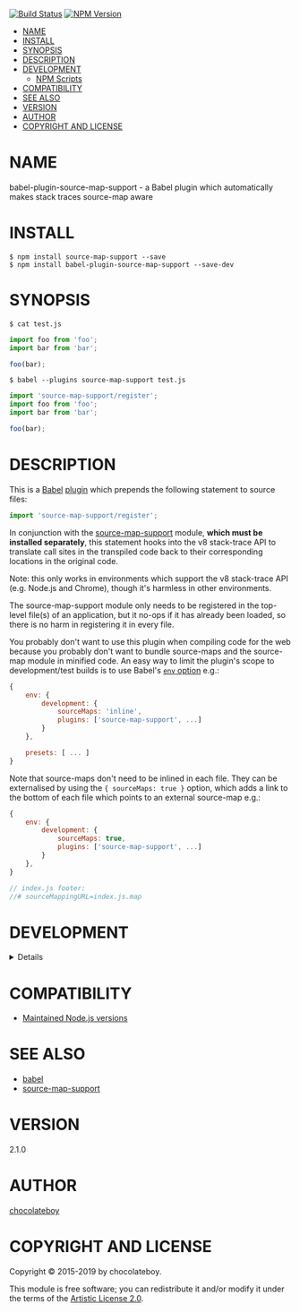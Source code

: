 [![Build Status](https://secure.travis-ci.org/chocolateboy/babel-plugin-source-map-support.svg)](http://travis-ci.org/chocolateboy/babel-plugin-source-map-support)
[![NPM Version](http://img.shields.io/npm/v/babel-plugin-source-map-support.svg)](https://www.npmjs.org/package/babel-plugin-source-map-support)

<!-- toc -->

- [NAME](#name)
- [INSTALL](#install)
- [SYNOPSIS](#synopsis)
- [DESCRIPTION](#description)
- [DEVELOPMENT](#development)
  - [NPM Scripts](#npm-scripts)
- [COMPATIBILITY](#compatibility)
- [SEE ALSO](#see-also)
- [VERSION](#version)
- [AUTHOR](#author)
- [COPYRIGHT AND LICENSE](#copyright-and-license)

<!-- tocstop -->

# NAME

babel-plugin-source-map-support - a Babel plugin which automatically makes stack traces source-map aware

# INSTALL

    $ npm install source-map-support --save
    $ npm install babel-plugin-source-map-support --save-dev

# SYNOPSIS

`$ cat test.js`

```javascript
import foo from 'foo';
import bar from 'bar';

foo(bar);
```

`$ babel --plugins source-map-support test.js`

```javascript
import 'source-map-support/register';
import foo from 'foo';
import bar from 'bar';

foo(bar);
```

# DESCRIPTION

This is a [Babel](https://www.npmjs.com/package/babel)
[plugin](https://babeljs.io/docs/advanced/plugins/) which prepends the
following statement to source files:

```javascript
import 'source-map-support/register';
```

In conjunction with the
[source-map-support](https://www.npmjs.com/package/source-map-support) module,
**which must be installed separately**, this statement hooks into the v8
stack-trace API to translate call sites in the transpiled code back to their
corresponding locations in the original code.

Note: this only works in environments which support the v8 stack-trace API
(e.g. Node.js and Chrome), though it's harmless in other environments.

The source-map-support module only needs to be registered in the top-level
file(s) of an application, but it no-ops if it has already been loaded, so
there is no harm in registering it in every file.

You probably don't want to use this plugin when compiling code for the web
because you probably don't want to bundle source-maps and the source-map module
in minified code. An easy way to limit the plugin's scope to development/test
builds is to use Babel's [`env` option](https://babeljs.io/docs/usage/babelrc/#env-option)
e.g.:

```javascript
{
    env: {
        development: {
            sourceMaps: 'inline',
            plugins: ['source-map-support', ...]
        }
    },

    presets: [ ... ]
}
```

Note that source-maps don't need to be inlined in each file. They can be
externalised by using the `{ sourceMaps: true }` option, which adds a link
to the bottom of each file which points to an external source-map e.g.:

```javascript
{
    env: {
        development: {
            sourceMaps: true,
            plugins: ['source-map-support', ...]
        }
    },
}
```

```javascript
// index.js footer:
//# sourceMappingURL=index.js.map
```

# DEVELOPMENT

<details>

## NPM Scripts

The following NPM scripts are available:

- build - compile the plugin and save it to the `dist` directory
- build:cjs: build the CommonJS target
- build:esm: build the ESM target
- clean - remove the `dist` directory and other build artifacts
- rebuild - clean the build artifacts and recompile the code
- test - rebuild the plugin and run the test suite
- test:debug - run the `test` script in debug mode, which dumps each transformed test case
- test:prod - run the test suite in production mode
- test:run - run the test suite

</details>

# COMPATIBILITY

* [Maintained Node.js versions](https://github.com/nodejs/Release#readme)

# SEE ALSO

* [babel](https://www.npmjs.com/package/babel)
* [source-map-support](https://www.npmjs.com/package/source-map-support)

# VERSION

2.1.0

# AUTHOR

[chocolateboy](mailto:chocolate@cpan.org)

# COPYRIGHT AND LICENSE

Copyright © 2015-2019 by chocolateboy.

This module is free software; you can redistribute it and/or modify it under the
terms of the [Artistic License 2.0](http://www.opensource.org/licenses/artistic-license-2.0.php).
